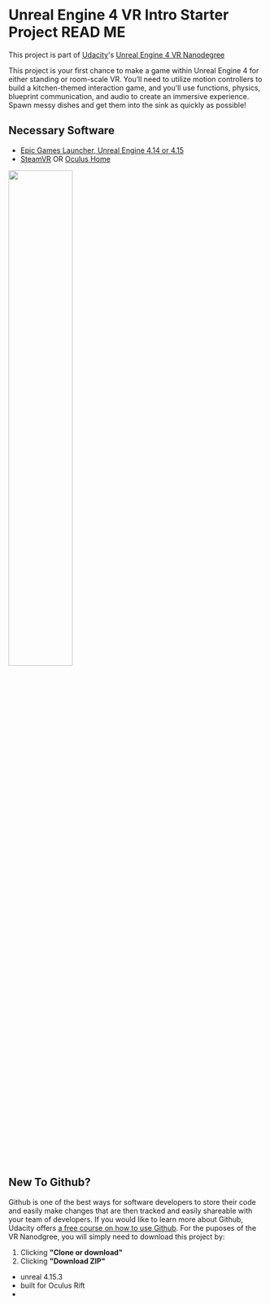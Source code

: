﻿# Unreal Engine 4 VR Intro Starter Project READ ME

This project is part of [Udacity](https://www.udacity.com "Udacity - Be in demand")'s [Unreal Engine 4 VR Nanodegree](https://www.udacity.com)

This project is your first chance to make a game within Unreal Engine 4 for either standing or room-scale VR. You’ll need to utilize motion controllers to build a kitchen-themed interaction game, and you’ll use functions, physics, blueprint communication, and audio to create an immersive experience. Spawn messy dishes and get them into the sink as quickly as possible!



## Necessary Software
- [Epic Games Launcher, Unreal Engine 4.14 or 4.15](https://www.unrealengine.com/en-US/blog)
- [SteamVR](http://store.steampowered.com/steamvr) OR [Oculus Home](https://www.oculus.com/setup/)

<img src="https://d17h27t6h515a5.cloudfront.net/topher/2017/November/5a0ef225_epiclauncher/epiclauncher.png" width="50%"/>

## New To Github?

Github is one of the best ways for software developers to store their code and easily make changes that are then tracked and easily shareable with your team of developers. If you would like to learn more about Github, Udacity offers [a free course on how to use Github](https://www.udacity.com/course/how-to-use-git-and-github--ud775). For the puposes of the VR Nanodgree, you will simply need to download this project by:
1. Clicking **"Clone or download"**
2. Clicking **"Download ZIP"**
- unreal 4.15.3
- built for Oculus Rift
- 